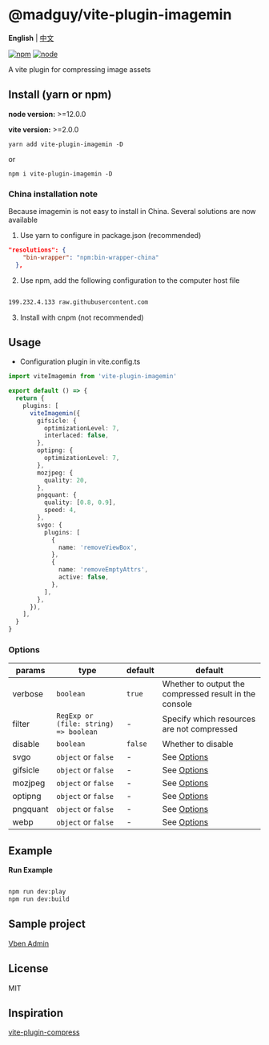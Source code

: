 # @madguy/vite-plugin-imagemin

**English** | [中文](./README.zh_CN.md)

[![npm][npm-img]][npm-url] [![node][node-img]][node-url]

A vite plugin for compressing image assets

## Install (yarn or npm)

**node version:** >=12.0.0

**vite version:** >=2.0.0

```
yarn add vite-plugin-imagemin -D
```

or

```
npm i vite-plugin-imagemin -D
```

### China installation note

Because imagemin is not easy to install in China. Several solutions are now available

1. Use yarn to configure in package.json (recommended)

```json
"resolutions": {
    "bin-wrapper": "npm:bin-wrapper-china"
  },

```

2. Use npm, add the following configuration to the computer host file

```bash

199.232.4.133 raw.githubusercontent.com
```

3. Install with cnpm (not recommended)

## Usage

- Configuration plugin in vite.config.ts

```ts
import viteImagemin from 'vite-plugin-imagemin'

export default () => {
  return {
    plugins: [
      viteImagemin({
        gifsicle: {
          optimizationLevel: 7,
          interlaced: false,
        },
        optipng: {
          optimizationLevel: 7,
        },
        mozjpeg: {
          quality: 20,
        },
        pngquant: {
          quality: [0.8, 0.9],
          speed: 4,
        },
        svgo: {
          plugins: [
            {
              name: 'removeViewBox',
            },
            {
              name: 'removeEmptyAttrs',
              active: false,
            },
          ],
        },
      }),
    ],
  }
}
```

### Options

| params   | type                                  | default | default                                                      |
| -------- | ------------------------------------- | ------- | ------------------------------------------------------------ |
| verbose  | `boolean`                             | `true`  | Whether to output the compressed result in the console       |
| filter   | `RegExp or (file: string) => boolean` | -       | Specify which resources are not compressed                   |
| disable  | `boolean`                             | `false` | Whether to disable                                           |
| svgo     | `object` or `false`                   | -       | See [Options](https://github.com/svg/svgo/#what-it-can-do)   |
| gifsicle | `object` or `false`                   | -       | See [Options](https://github.com/imagemin/imagemin-gifsicle) |
| mozjpeg  | `object` or `false`                   | -       | See [Options](https://github.com/imagemin/imagemin-mozjpeg)  |
| optipng  | `object` or `false`                   | -       | See [Options](https://github.com/imagemin/imagemin-optipng)  |
| pngquant | `object` or `false`                   | -       | See [Options](https://github.com/imagemin/imagemin-pngquant) |
| webp     | `object` or `false`                   | -       | See [Options](https://github.com/imagemin/imagemin-webp)     |

## Example

**Run Example**

```bash

npm run dev:play
npm run dev:build

```

## Sample project

[Vben Admin](https://github.com/anncwb/vue-vben-admin)

## License

MIT

## Inspiration

[vite-plugin-compress](https://github.com/alloc/vite-plugin-compress)

[npm-img]: https://img.shields.io/npm/v/@madogai/vite-plugin-imagemin.svg
[npm-url]: https://npmjs.com/package/@madogai/vite-plugin-imagemin
[node-img]: https://img.shields.io/node/v/@madogai/vite-plugin-imagemin.svg
[node-url]: https://nodejs.org/en/about/releases/
